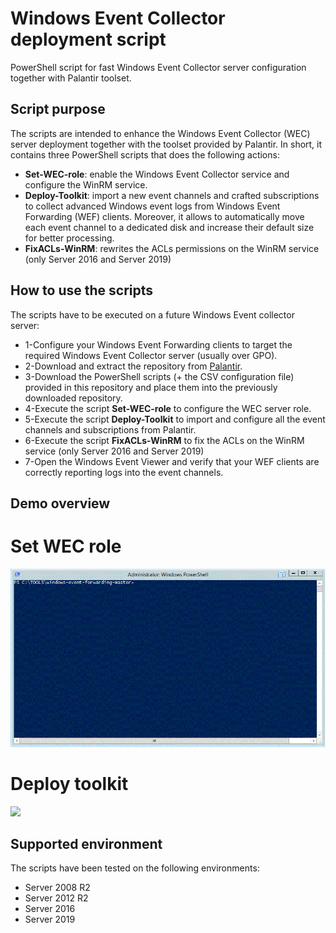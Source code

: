 # Windows Event Collector deployment script
PowerShell script for fast Windows Event Collector server configuration together with Palantir toolset.

## Script purpose
The scripts are intended to enhance the Windows Event Collector (WEC) server deployment together with the toolset provided by Palantir. In short, it contains three PowerShell scripts that does the following actions:
* **Set-WEC-role**: enable the Windows Event Collector service and configure the WinRM service.
* **Deploy-Toolkit**: import a new event channels and crafted subscriptions to collect advanced Windows event logs from Windows Event Forwarding (WEF) clients. Moreover, it allows to automatically move each event channel to a dedicated disk and increase their default size for better processing.
* **FixACLs-WinRM**: rewrites the ACLs permissions on the WinRM service (only Server 2016 and Server 2019)


## How to use the scripts
The scripts have to be executed on a future Windows Event collector server:
* 1-Configure your Windows Event Forwarding clients to target the required Windows Event Collector server (usually over GPO).
* 2-Download and extract the repository from [Palantir](https://github.com/palantir/windows-event-forwarding.git).
* 3-Download the PowerShell scripts (+ the CSV configuration file) provided in this repository and place them into the previously downloaded repository.
* 4-Execute the script **Set-WEC-role** to configure the WEC server role.
* 5-Execute the script **Deploy-Toolkit** to import and configure all the event channels and subscriptions from Palantir. 
* 6-Execute the script **FixACLs-WinRM** to fix the ACLs on the WinRM service (only Server 2016 and Server 2019)
* 7-Open the Windows Event Viewer and verify that your WEF clients are correctly reporting logs into the event channels.

## Demo overview
# Set WEC role
![](/demo/1-Set-WEC-role.gif)

# Deploy toolkit
![](/demo/2-Deploy-Toolkit.gif)

## Supported environment
The scripts have been tested on the following environments:
* Server 2008 R2
* Server 2012 R2
* Server 2016
* Server 2019
